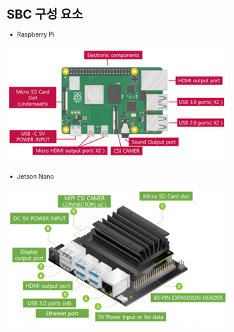 # SBC 구성 요소



* Raspberry Pi

![](<../.gitbook/assets/raspberry pi.PNG>)

* Jetson Nano

![](<../.gitbook/assets/jetson nano.PNG>)
